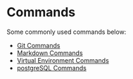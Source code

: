 # Commands

Some commonly used commands below:

- [Git Commands](gitCommands.md)
- [Markdown Commands](markdownCommands.md)
- [Virtual Environment Commands](venvCommands.md)
- [postgreSQL Commands](postgreSQL.md)
